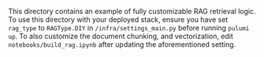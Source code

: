 This directory contains an example of fully customizable RAG retrieval
logic. To use this directory with your deployed stack, ensure
you have set `rag_type` to `RAGType.DIY` in `/infra/settings_main.py` 
before running `pulumi up`. To also customize the document chunking, 
and vectorization, edit `notebooks/build_rag.ipynb` after updating the
aforementioned setting.